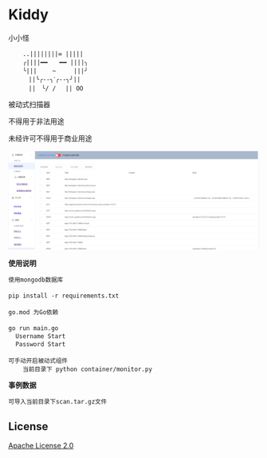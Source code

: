 # Kiddy
小小怪

        ..||||||||∞ |||||
        ╭||||━━　　━━ ||||╮
        ╰|||　　 ~　　　|||╯
        　||╰╭--╮ˋ╭--╮╯||
        　||　╰/ /　 || ОО 

 被动式扫描器
   
 不得用于非法用途
 
 未经许可不得用于商业用途
 
 ![avatar](case1.jpg)
 
 **使用说明**
 
    使用mongodb数据库
    
    pip install -r requirements.txt
    
    go.mod 为Go依赖

    go run main.go
      Username Start
      Password Start
      
    可手动开启被动式组件
        当前目录下 python container/monitor.py      
 
 **事例数据**
 
    可导入当前目录下scan.tar.gz文件
        
## License
[Apache License 2.0](LICENSE)

